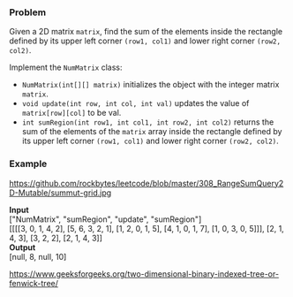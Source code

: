 ### Problem
Given a 2D matrix `matrix`, find the sum of the elements inside the rectangle defined by its upper left corner `(row1, col1)` and lower right corner `(row2, col2)`.

Implement the `NumMatrix` class:

- `NumMatrix(int[][] matrix)` initializes the object with the integer matrix `matrix`.
- `void update(int row, int col, int val)` updates the value of `matrix[row][col]` to be val.
- `int sumRegion(int row1, int col1, int row2, int col2)` returns the sum of the elements of the `matrix` array inside the rectangle defined by its upper left corner `(row1, col1)` and lower right corner `(row2, col2)`.

### Example
https://github.com/rockbytes/leetcode/blob/master/308_RangeSumQuery2D-Mutable/summut-grid.jpg

**Input**
<br/>
["NumMatrix", "sumRegion", "update", "sumRegion"]
<br />
[[[[3, 0, 1, 4, 2], [5, 6, 3, 2, 1], [1, 2, 0, 1, 5], [4, 1, 0, 1, 7], [1, 0, 3, 0, 5]]], [2, 1, 4, 3], [3, 2, 2], [2, 1, 4, 3]]
<br />
**Output**
<br />
[null, 8, null, 10]

https://www.geeksforgeeks.org/two-dimensional-binary-indexed-tree-or-fenwick-tree/
